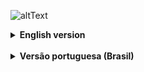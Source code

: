 ![altText](https://github.com/pedrocorrea2002/fluxo/blob/main/Demonstração.gif?raw=true)

<details close>
  <summary><b>English version</b></summary>
  
  ### ℹ️ About
  
  This application was made to solve my own problem with finantial management. The main idea was to measure by month how much money I was spending in each category of spent, another important feature for me was to measure how much of my salary I was saving in the end of the month.
  While there are lots of another ways to manage spents, like using a spreadsheet or an already existing application, I was looking for a solution that would be fast to use, and I wishing to pass by the experience of creating a full application from the initial planning until the last feature.

  <details>
  <summary><b>⚠️ Requirements</b></summary>
  
  - node (Version 16.16.1 or superior) -- Not tested in lower versions
  - npm (Version 9.8.1 or superior) -- Not tested in lower versions
  - yarn (Version 1.12.19 or superior) -- Not tested in lower versions
  - expo (Version 6.3.10 or superior) -- Not tested in lower versions
  - Java(TM) SE Runtime Environment (Version 19.0.2+7-14 or superior) -- Not tested in lower versions
  <br>
  
  If you need some help to update or configure your environment [click here](https://www.notion.so/Atualiza-o-vers-es-diferentes-484cad4aa4354355b366d6524e7d2bc5) and [here](https://www.oracle.com/java/technologies/javase/jdk19-archive-downloads.html).
  <br>
  
  If you don't want to test the project on your own cellphone, you will need to install Android Studio, [see how to configure Android Studio in the minute 3:35](https://www.youtube.com/watch?v=ZGIU5aIRi9M).
  </details>
  <details>
  <summary><b>▶️ How to execute the project</b></summary>
  
  >Access the folder where you want to download the project and execute the command below on your terminal to download the project or download manually by using the Github itself and then extract the .rar on the desired folder.
  >```
  >git clone https://github.com/pedrocorrea2002/fluxo.git
  >```
  >OBS: Certify if the address of the folder shown in the terminal is the same of the one of the folder where you want to download the project before executing the command above.
  
  >>After the project be downloaded, use this command to enter in the project's folder.
  >```
  >cd .\fluxo\
  >```
  
  >After that, execute the command below inside the project's folder to install the Node Modules.
  >```
  >yarn install
  >```
  
  >To execute the project use the command below, also inside of the project's folder.
  >```
  >expo run:android
  >```
  
  > If you are using the emulator of the Android Studio and after the executing of the command above, the emulator just open and the terminal pauses with the message "Opening name_of_the_device", press ctrl+c to stop the execution and execute the command again, now with the emulator opened.
</details>
</details>
<br>
<details close>
  <summary><b>Versão portuguesa (Brasil)</b></summary>

  ### ℹ️ Sobre

  Esta aplicação foi feita para resolver meu próprio problema de gerenciamento de gastos. A principal ideia por trás desta aplicação era poder medir o quanto eu estava gastando por mês em uma mesma categoria de gastos, outra funcionalidade que eu considerava importante era medir o quanto eu estava conseguindo salvar por mês do meu salário.
  Embora ajam diversas outras formas de fazer um controle de gastos eficiente, seja via planilha, seja via algum aplicativo já existente para esse fim, eu queria uma solução que fosse rápida de usar e também queria passar pela experiência de criar um aplicativo ReactNative do zero, desde o planejamento até a última funcionalidade.
  
  <details>
  <summary><b>⚠️ Requisitos</b></summary>
    
  - node (Version 16.16.1 or superior) -- Not tested in lower versions
  - npm (Version 9.8.1 or superior) -- Not tested in lower versions
  - yarn (Version 1.12.19 or superior) -- Not tested in lower versions
  - expo (Version 6.3.10 or superior) -- Not tested in lower versions
  - Java(TM) SE Runtime Environment (Version 19.0.2+7-14 or superior) -- Not tested in lower versions
  <br>
  
  Se você precisar de ajuda para atualizar ou configurar seu ambiente [clique aqui](https://www.notion.so/Atualiza-o-vers-es-diferentes-484cad4aa4354355b366d6524e7d2bc5) e [aqui](https://www.java.com/en/download/).
  <br>
  
  Se você quer testar o projeto no seu próprio celular, você vai precisar instalar o Android Studio, [veja como configurar o Android Studio](https://www.youtube.com/watch?v=SHSL58EMGTc).
  </details>
  <details>
  <summary><b>▶️ Como executar o projeto</b></summary>
  
  >Acesse a pasta onde deseja baixar o projeto e execute o comando abaixo no seu terminal para baixar o projeto ou baixe manualmente pelo próprio gitHub e então extraia o .rar na pasta desejada.
  >```
  >git clone https://github.com/pedrocorrea2002/CallingHelp.git
  >```
  >OBS: Certifique se o endereço mostrado no terminal é o mesmo da pasta que você deseja baixar o projeto antes de executar o comando acima.
  
  >Depois do projeto estar baixado, use este comando para entrar na pasta do projeto.
  >```
  >cd .\CallingHelp\
  >```
  
  >Feito isso, execute o comando abaixo dentro da pasta do projeto para instalar a Node Modules.
  >```
  >yarn install
  >```
  
  >Para executar o projeto use o comando abaixo também dentro da pasta do projeto.
  >```
  >expo run:android
  >```
  
  > Se você estiver utilizando o emulador do Android Studio e o após a execução do comando acima o emulador simplesmente abrir e o terminal travar na mensagem "Opening nome_do_dispositivo", aperte ctrl+c para parar a execução e execute o comando de novo, agora com o emulador aberto.
</details>
</details>
